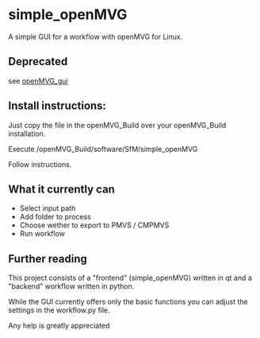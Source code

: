 # simple_openMVG
A simple GUI for a workflow with openMVG for Linux.

## Deprecated
see [openMVG_gui](https://github.com/mad-de/openMVG_gui)

## Install instructions:

Just copy the file in the openMVG_Build over your openMVG_Build installation.

Execute /openMVG_Build/software/SfM/simple_openMVG

Follow instructions.

## What it currently can
* Select input path
* Add folder to process
* Choose wether to export to PMVS / CMPMVS
* Run workflow

## Further reading

This project consists of a "frontend" (simple_openMVG) written in qt and a "backend" workflow written in python.

While the GUI currently offers only the basic functions you can adjust the settings in the workflow.py file.

Any help is greatly appreciated
